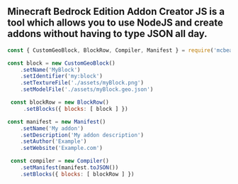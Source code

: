 ## Minecraft Bedrock Edition Addon Creator JS is a tool which allows you to use NodeJS and create addons without having to type JSON all day.

```js
const { CustomGeoBlock, BlockRow, Compiler, Manifest } = require('mcbeaddoncreatorjs')

const block = new CustomGeoBlock()
	.setName('MyBlock')
	.setIdentifier('my:block')
	.setTextureFile('./assets/myBlock.png')
	.setModelFile('./assets/myBlock.geo.json')

 const blockRow = new BlockRow()
	 .setBlocks({ blocks: [ block ] })

const manifest = new Manifest()
	.setName('My addon')
	.setDescription('My addon description')
	.setAuthor('Example')
	.setWebsite('Example.com')

 const compiler = new Compiler()
	.setManifest(manifest.toJSON())
	.setBlocks({ blocks: [ blockRow ] })
```